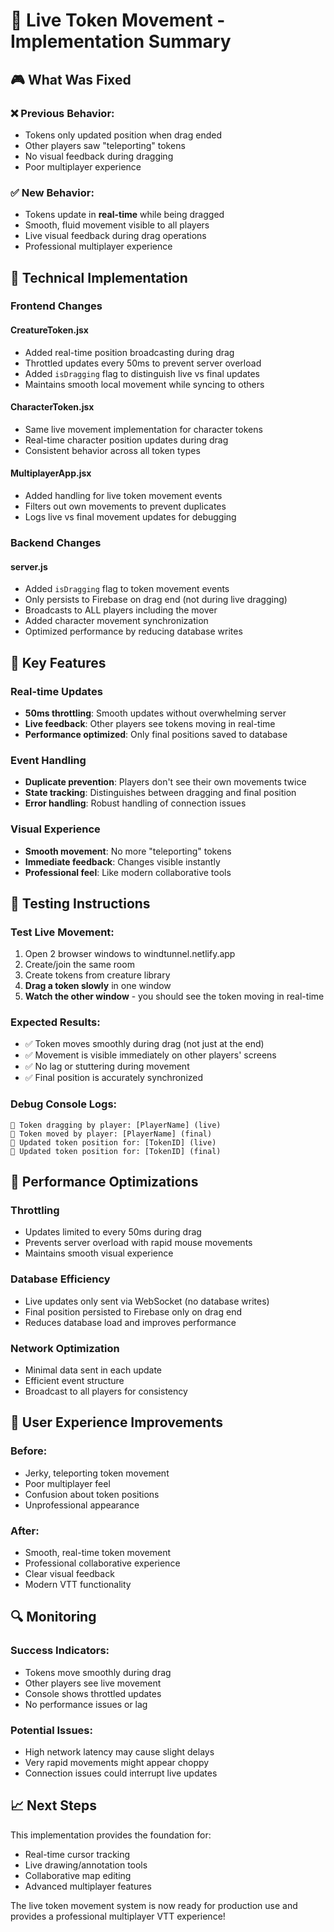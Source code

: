 # 🎯 Live Token Movement - Implementation Summary

## 🎮 What Was Fixed

### ❌ **Previous Behavior:**
- Tokens only updated position when drag ended
- Other players saw "teleporting" tokens
- No visual feedback during dragging
- Poor multiplayer experience

### ✅ **New Behavior:**
- Tokens update in **real-time** while being dragged
- Smooth, fluid movement visible to all players
- Live visual feedback during drag operations
- Professional multiplayer experience

## 🔧 Technical Implementation

### Frontend Changes

#### CreatureToken.jsx
- Added real-time position broadcasting during drag
- Throttled updates every 50ms to prevent server overload
- Added `isDragging` flag to distinguish live vs final updates
- Maintains smooth local movement while syncing to others

#### CharacterToken.jsx
- Same live movement implementation for character tokens
- Real-time character position updates during drag
- Consistent behavior across all token types

#### MultiplayerApp.jsx
- Added handling for live token movement events
- Filters out own movements to prevent duplicates
- Logs live vs final movement updates for debugging

### Backend Changes

#### server.js
- Added `isDragging` flag to token movement events
- Only persists to Firebase on drag end (not during live dragging)
- Broadcasts to ALL players including the mover
- Added character movement synchronization
- Optimized performance by reducing database writes

## 🎯 Key Features

### Real-time Updates
- **50ms throttling**: Smooth updates without overwhelming server
- **Live feedback**: Other players see tokens moving in real-time
- **Performance optimized**: Only final positions saved to database

### Event Handling
- **Duplicate prevention**: Players don't see their own movements twice
- **State tracking**: Distinguishes between dragging and final position
- **Error handling**: Robust handling of connection issues

### Visual Experience
- **Smooth movement**: No more "teleporting" tokens
- **Immediate feedback**: Changes visible instantly
- **Professional feel**: Like modern collaborative tools

## 🧪 Testing Instructions

### Test Live Movement:
1. Open 2 browser windows to windtunnel.netlify.app
2. Create/join the same room
3. Create tokens from creature library
4. **Drag a token slowly** in one window
5. **Watch the other window** - you should see the token moving in real-time

### Expected Results:
- ✅ Token moves smoothly during drag (not just at the end)
- ✅ Movement is visible immediately on other players' screens
- ✅ No lag or stuttering during movement
- ✅ Final position is accurately synchronized

### Debug Console Logs:
```
🎯 Token dragging by player: [PlayerName] (live)
🎯 Token moved by player: [PlayerName] (final)
🎯 Updated token position for: [TokenID] (live)
🎯 Updated token position for: [TokenID] (final)
```

## 🚀 Performance Optimizations

### Throttling
- Updates limited to every 50ms during drag
- Prevents server overload with rapid mouse movements
- Maintains smooth visual experience

### Database Efficiency
- Live updates only sent via WebSocket (no database writes)
- Final position persisted to Firebase only on drag end
- Reduces database load and improves performance

### Network Optimization
- Minimal data sent in each update
- Efficient event structure
- Broadcast to all players for consistency

## 🎉 User Experience Improvements

### Before:
- Jerky, teleporting token movement
- Poor multiplayer feel
- Confusion about token positions
- Unprofessional appearance

### After:
- Smooth, real-time token movement
- Professional collaborative experience
- Clear visual feedback
- Modern VTT functionality

## 🔍 Monitoring

### Success Indicators:
- Tokens move smoothly during drag
- Other players see live movement
- Console shows throttled updates
- No performance issues or lag

### Potential Issues:
- High network latency may cause slight delays
- Very rapid movements might appear choppy
- Connection issues could interrupt live updates

## 📈 Next Steps

This implementation provides the foundation for:
- Real-time cursor tracking
- Live drawing/annotation tools
- Collaborative map editing
- Advanced multiplayer features

The live token movement system is now ready for production use and provides a professional multiplayer VTT experience!
